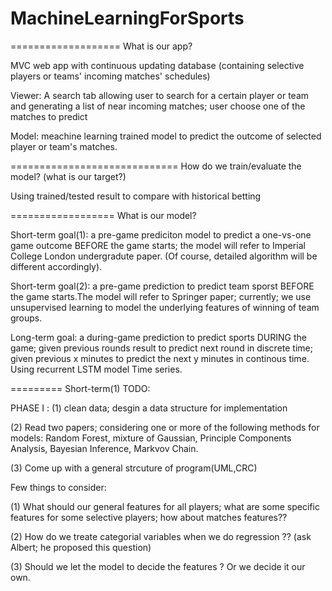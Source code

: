 # MachineLearningForSports



===================
What is our app?


MVC web app with continuous updating database (containing selective players or teams' incoming matches' schedules)

Viewer: A search tab allowing user to search for a certain player or team and generating a list of near incoming matches; user choose one of the matches to predict

Model: meachine learning trained model to predict the outcome of selected player or team's matches.



=============================
How do we train/evaluate the model? (what is our target?)

Using trained/tested result to compare with historical betting 



==================
What is our model?

Short-term goal(1): a pre-game prediciton model to predict a one-vs-one game outcome BEFORE the game starts; the model will refer to Imperial College London undergradute paper. (Of course, detailed algorithm will be different accordingly).


Short-term goal(2): a pre-game prediction to predict team sporst BEFORE the game starts.The model will refer to Springer paper; currently; we use unsupervised learning to model the underlying features of winning of team groups.


Long-term goal: a during-game prediction to predict sports DURING the game; given previous rounds result to predict next round in discrete time; given previous x minutes to predict the next y minutes in continous time. Using recurrent LSTM model Time series. 


=========
Short-term(1) TODO:

PHASE I :
(1) clean data; desgin a data structure for implementation

(2) Read two papers; considering one or more of the following methods for models: Random Forest, mixture of Gaussian, Principle Components Analysis, Bayesian Inference, Markvov Chain.

(3) Come up with a general strcuture of program(UML,CRC)

Few things to consider:

(1) What should our general features for all players; what are some specific features for some selective players; how about matches features??

(2) How do we treate categorial variables when we do regression ?? (ask Albert; he proposed this question)

(3) Should we let the model to decide the features ? Or we decide it our own.

